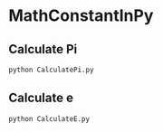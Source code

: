 # MathConstantInPy

## Calculate Pi

```bash
python CalculatePi.py
```

## Calculate e

```bash
python CalculateE.py
```
